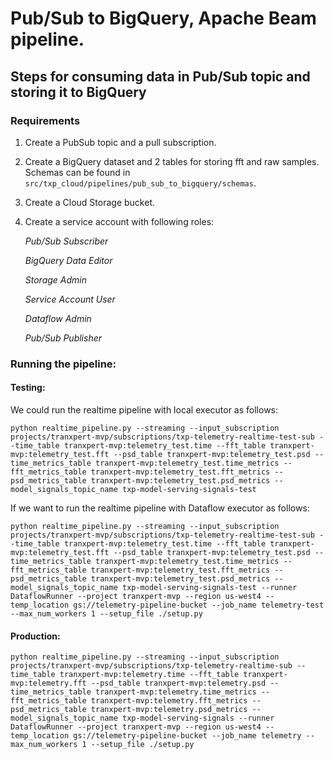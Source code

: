 # Pub/Sub to BigQuery, Apache Beam pipeline.

## Steps for consuming data in Pub/Sub topic and storing it to BigQuery

### Requirements
1. Create a PubSub topic and a pull subscription.
2. Create a BigQuery dataset and 2 tables for storing fft and raw samples.
Schemas can be found in ```src/txp_cloud/pipelines/pub_sub_to_bigquery/schemas```.
3. Create a Cloud Storage bucket.
4. Create a service account with following roles:

    *Pub/Sub Subscriber* 

    *BigQuery Data Editor*

    *Storage Admin*

    *Service Account User*

    *Dataflow Admin*

    *Pub/Sub Publisher*

### Running the pipeline:

#### Testing:

We could run the realtime pipeline with local executor as follows:

```commandline
python realtime_pipeline.py --streaming --input_subscription projects/tranxpert-mvp/subscriptions/txp-telemetry-realtime-test-sub --time_table tranxpert-mvp:telemetry_test.time --fft_table tranxpert-mvp:telemetry_test.fft --psd_table tranxpert-mvp:telemetry_test.psd --time_metrics_table tranxpert-mvp:telemetry_test.time_metrics --fft_metrics_table tranxpert-mvp:telemetry_test.fft_metrics --psd_metrics_table tranxpert-mvp:telemetry_test.psd_metrics --model_signals_topic_name txp-model-serving-signals-test
```

If we want to run the realtime pipeline with Dataflow executor as follows:


```commandline
python realtime_pipeline.py --streaming --input_subscription projects/tranxpert-mvp/subscriptions/txp-telemetry-realtime-test-sub --time_table tranxpert-mvp:telemetry_test.time --fft_table tranxpert-mvp:telemetry_test.fft --psd_table tranxpert-mvp:telemetry_test.psd --time_metrics_table tranxpert-mvp:telemetry_test.time_metrics --fft_metrics_table tranxpert-mvp:telemetry_test.fft_metrics --psd_metrics_table tranxpert-mvp:telemetry_test.psd_metrics --model_signals_topic_name txp-model-serving-signals-test --runner DataflowRunner --project tranxpert-mvp --region us-west4 --temp_location gs://telemetry-pipeline-bucket --job_name telemetry-test --max_num_workers 1 --setup_file ./setup.py
```

#### Production:

```commandline
python realtime_pipeline.py --streaming --input_subscription projects/tranxpert-mvp/subscriptions/txp-telemetry-realtime-sub --time_table tranxpert-mvp:telemetry.time --fft_table tranxpert-mvp:telemetry.fft --psd_table tranxpert-mvp:telemetry.psd --time_metrics_table tranxpert-mvp:telemetry.time_metrics --fft_metrics_table tranxpert-mvp:telemetry.fft_metrics --psd_metrics_table tranxpert-mvp:telemetry.psd_metrics --model_signals_topic_name txp-model-serving-signals --runner DataflowRunner --project tranxpert-mvp --region us-west4 --temp_location gs://telemetry-pipeline-bucket --job_name telemetry --max_num_workers 1 --setup_file ./setup.py 
```
